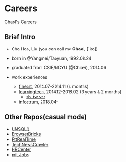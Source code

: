 # Careers
Chaol's Careers

## Brief Intro
- Cha Hao, Liu (you can call me **Chaol**, [\`ko])
- born in @Yangmei/Taoyuan, 1992.08.24
- graduated from CSIE/NCYU (@Chiayi), 2014.06

- work experiences
  - [fineart](/1.%20fineart-1407-1411), 2014.07-2014.11 (4 months)
  - [learningtech](/2.%20ltc-1412-1802), 2014.12-2018.02 (3 years & 2 months)
    - [zh-tw ver](/2.%20ltc-1412-1802/README.zh-tw.md)
  - [infostrum](/3.%20infostrum-1804), 2018.04- 

## Other Repos(casual mode)
- [UNSQLQ](https://github.com/ChaoLiou/UNSQLQ)
- [BrowserBricks](https://github.com/ChaoLiou/BrowserBricks)
- [PttRealTime](https://github.com/ChaoLiou/PttRealTime)
- [TechNewsCrawler](https://github.com/ChaoLiou/TechNewsCrawler)
- [HRCenter](https://github.com/ChaoLiou/HRCenter)
- [mit.Jobs](https://github.com/ChaoLiou/mit.Jobs)
